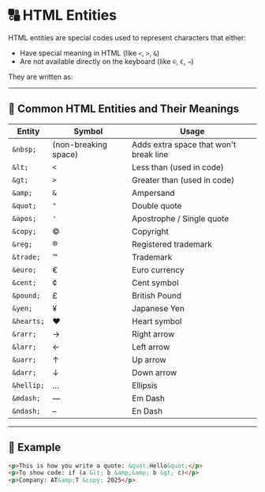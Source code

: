 # 🔠 HTML Entities

HTML entities are special codes used to represent characters that either:

- Have special meaning in HTML (like `<`, `>`, `&`)
- Are not available directly on the keyboard (like `©`, `€`, `→`)

They are written as:


---

## 🧪 Common HTML Entities and Their Meanings

| Entity        | Symbol     | Usage                          |
|---------------|------------|--------------------------------|
| `&nbsp;`      | (non-breaking space) | Adds extra space that won't break line |
| `&lt;`        | `<`        | Less than (used in code)       |
| `&gt;`        | `>`        | Greater than (used in code)    |
| `&amp;`       | `&`        | Ampersand                      |
| `&quot;`      | `"`        | Double quote                   |
| `&apos;`      | `'`        | Apostrophe / Single quote      |
| `&copy;`      | ©          | Copyright                      |
| `&reg;`       | ®          | Registered trademark           |
| `&trade;`     | ™          | Trademark                      |
| `&euro;`      | €          | Euro currency                  |
| `&cent;`      | ¢          | Cent symbol                    |
| `&pound;`     | £          | British Pound                  |
| `&yen;`       | ¥          | Japanese Yen                   |
| `&hearts;`    | ♥          | Heart symbol                   |
| `&rarr;`      | →          | Right arrow                    |
| `&larr;`      | ←          | Left arrow                     |
| `&uarr;`      | ↑          | Up arrow                       |
| `&darr;`      | ↓          | Down arrow                     |
| `&hellip;`    | …          | Ellipsis                       |
| `&mdash;`     | —          | Em Dash                        |
| `&ndash;`     | –          | En Dash                        |

---

## 📝 Example

```html
<p>This is how you write a quote: &quot;Hello&quot;</p>
<p>To show code: if (a &lt; b &amp;&amp; b &gt; c)</p>
<p>Company: AT&amp;T &copy; 2025</p>
